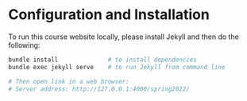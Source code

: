# Configuration and Installation
To run this course website locally, please install Jekyll and then do the following:

```bash
bundle install              # to install dependencies
bundle exec jekyll serve    # to run Jekyll from command line

# Then open link in a web browser:
# Server address: http://127.0.0.1:4000/spring2022/
```
